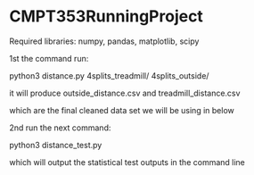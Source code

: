 # CMPT353RunningProject

Required libraries:
numpy, pandas, matplotlib, scipy

1st the command run:

python3 distance.py 4splits_treadmill/ 4splits_outside/

it will produce outside_distance.csv and treadmill_distance.csv

which are the final cleaned data set we will be using in below

2nd run the next command:

python3 distance_test.py

which will output the statistical test outputs in the command line

